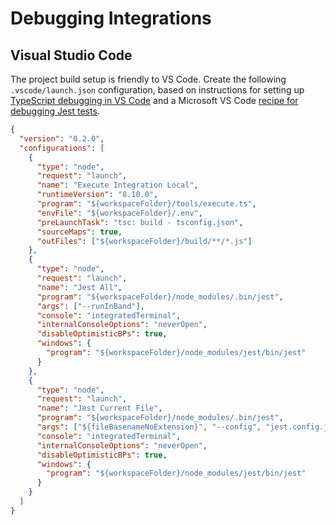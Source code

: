 # Debugging Integrations

## Visual Studio Code

The project build setup is friendly to VS Code. Create the following
`.vscode/launch.json` configuration, based on instructions for setting up
[TypeScript debugging in VS Code][1] and a Microsoft VS Code [recipe for
debugging Jest tests][2].

```json
{
  "version": "0.2.0",
  "configurations": [
    {
      "type": "node",
      "request": "launch",
      "name": "Execute Integration Local",
      "runtimeVersion": "8.10.0",
      "program": "${workspaceFolder}/tools/execute.ts",
      "envFile": "${workspaceFolder}/.env",
      "preLaunchTask": "tsc: build - tsconfig.json",
      "sourceMaps": true,
      "outFiles": ["${workspaceFolder}/build/**/*.js"]
    },
    {
      "type": "node",
      "request": "launch",
      "name": "Jest All",
      "program": "${workspaceFolder}/node_modules/.bin/jest",
      "args": ["--runInBand"],
      "console": "integratedTerminal",
      "internalConsoleOptions": "neverOpen",
      "disableOptimisticBPs": true,
      "windows": {
        "program": "${workspaceFolder}/node_modules/jest/bin/jest"
      }
    },
    {
      "type": "node",
      "request": "launch",
      "name": "Jest Current File",
      "program": "${workspaceFolder}/node_modules/.bin/jest",
      "args": ["${fileBasenameNoExtension}", "--config", "jest.config.js"],
      "console": "integratedTerminal",
      "internalConsoleOptions": "neverOpen",
      "disableOptimisticBPs": true,
      "windows": {
        "program": "${workspaceFolder}/node_modules/jest/bin/jest"
      }
    }
  ]
}
```

[1]: https://code.visualstudio.com/docs/typescript/typescript-debugging
[2]:
  https://github.com/Microsoft/vscode-recipes/tree/master/debugging-jest-tests

